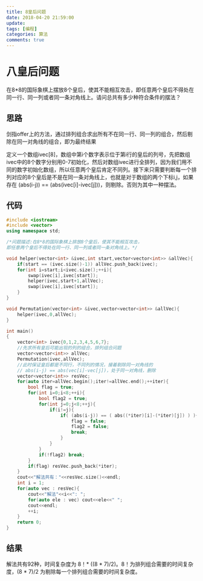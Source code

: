 ```yaml
---
title: 8皇后问题
date: 2018-04-20 21:59:00
update: 
tags: [编程]
categories: 算法
comments: true
---
```


# 八皇后问题

在8*8的国际象棋上摆放8个皇后，使其不能相互攻击，即任意两个皇后不得处在同一行、同一列或者同一条对角线上。请问总共有多少种符合条件的摆法？ 

<!--more-->

## 思路

剑指offer上的方法，通过排列组合求出所有不在同一行、同一列的组合，然后剔除在同一对角线的组合，即为最终结果

定义一个数组ivec[8]，数组中第i个数字表示位于第i行的皇后的列号，先把数组ivec中的8个数字分别用0-7初始化，然后对数组ivec进行全排列，因为我们用不同的数字初始化数组，所以任意两个皇后肯定不同列。接下来只需要判断每一个排列对应的8个皇后是不是在同一条对角线上，也就是对于数组的两个下标i,j，如果存在 (abs(i-j)) == (abs(ivec[i]-ivec[j]))，则剔除。否则为其中一种摆法。

## 代码

```C++
#include <iostream>
#include <vector>
using namespace std;

/*问题描述:在8*8的国际象棋上排放8个皇后，使其不能相互攻击，
即任意两个皇后不得处在同一行、同一列或者同一条对角线上。*/

void helper(vector<int> &ivec,int start,vector<vector<int>> &allVec){
    if(start == (ivec.size()-1)) allVec.push_back(ivec);
    for(int i=start;i<ivec.size();++i){
        swap(ivec[i],ivec[start]);
        helper(ivec,start+1,allVec);
        swap(ivec[i],ivec[start]);
    }
}

void Permutation(vector<int> &ivec,vector<vector<int>> &allVec){
    helper(ivec,0,allVec);
}

int main()
{
    vector<int> ivec{0,1,2,3,4,5,6,7};
    //先求所有皇后可能出现的列的组合，排列组合问题
    vector<vector<int>> allVec;
    Permutation(ivec,allVec);
    //此时保证皇后都是不同行，不同列的情况，接着剔除同一对角线的
    // abs(i-j) == abs(vec[i]-vec[j])，处于同一对角线，删除
    vector<vector<int>> resVec;
    for(auto iter=allVec.begin();iter!=allVec.end();++iter){
        bool flag = true;
        for(int i=0;i<8;++i){
            bool flag2 = true;
            for(int j=0;j<8;++j){
                if(i!=j){
                    if( (abs(i-j)) == ( abs((*iter)[i]-(*iter)[j]) ) ){  //剔除
                        flag = false;
                        flag2 = false;
                        break;
                    }
                }
            }
            if(!flag2) break;
        }
        if(flag) resVec.push_back(*iter);
    }
    cout<<"解法共有："<<resVec.size()<<endl;
    int i = 1;
    for(auto vec : resVec){
        cout<<"解法"<<i<<": ";
        for(auto ele : vec) cout<<ele<<" ";
        cout<<endl;
        ++i;
    }
    return 0;
}
```

## 结果

解法共有92种，时间复杂度为 8！*  ((8 * 7)/2)。8！为排列组合需要的时间复杂度，(8 * 7)/2 为剔除每一个排列组合需要的时间复杂度。

